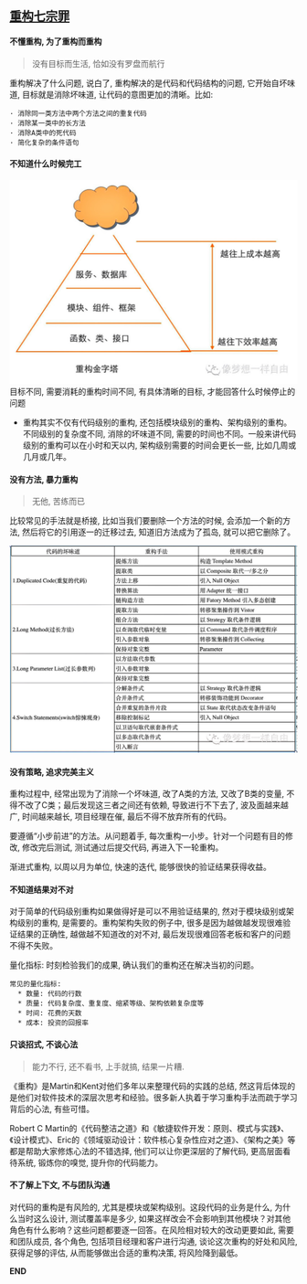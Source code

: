 ## [重构七宗罪](http://insights.thoughtworkers.org/refactoring/?hmsr=toutiao.io&utm_medium=toutiao.io&utm_source=toutiao.io)

 #### 不懂重构, 为了重构而重构
  > 没有目标而生活, 恰如没有罗盘而航行

  重构解决了什么问题, 说白了, 重构解决的是代码和代码结构的问题, 它开始自坏味道, 目标就是消除坏味道, 让代码的意图更加的清晰。比如:

    · 消除同一类方法中两个方法之间的重复代码
    · 消除某一类中的长方法
    · 消除A类中的死代码
    · 简化复杂的条件语句
 #### 不知道什么时候完工
   ![重构金字塔](../img/重构金字塔.jpg)
  目标不同, 需要消耗的重构时间不同, 有具体清晰的目标, 才能回答什么时候停止的问题

  - 重构其实不仅有代码级别的重构, 还包括模块级别的重构、架构级别的重构。不同级别的复杂度不同, 消除的坏味道不同, 需要的时间也不同。一般来讲代码级别的重构可以在小时和天以内, 架构级别需要的时间会更长一些, 比如几周或几月或几年。

 #### 没有方法, 暴力重构
  > 无他, 苦练而已

  比较常见的手法就是桥接, 比如当我们要删除一个方法的时候, 会添加一个新的方法, 然后将它的引用逐一的迁移过去, 知道旧方法成为了孤岛, 就可以把它删除了。

  ![暴力重构](../img/代码坏味道.jpeg)
 #### 没有策略, 追求完美主义
  重构过程中, 经常出现为了消除一个坏味道, 改了A类的方法, 又改了B类的变量, 不得不改了C类；最后发现这三者之间还有依赖, 导致进行不下去了, 波及面越来越广, 时间越来越长, 项目经理在催, 最后不得不放弃所有的代码。

  要遵循“小步前进”的方法。从问题着手, 每次重构一小步。针对一个问题有目的修改, 修改完后测试, 测试通过后提交代码, 再进入下一轮重构。

  渐进式重构, 以周以月为单位, 快速的迭代, 能够很快的验证结果获得收益。
 #### 不知道结果对不对
  对于简单的代码级别重构如果做得好是可以不用验证结果的, 然对于模块级别或架构级别的重构, 是需要的。重构架构失败的例子中, 很多是因为越做越发现很难验证结果的正确性, 越做越不知道改的对不对, 最后发现很难回答老板和客户的问题不得不失败。

  量化指标: 时刻检验我们的成果, 确认我们的重构还在解决当初的问题。

    常见的量化指标:
      * 数量: 代码的行数
      * 质量: 代码复杂度、重复度、缩紧等级、架构依赖复杂度等
      * 时间: 花费的天数
      * 成本: 投资的回报率

 #### 只谈招式, 不谈心法
 > 能力不行, 还不看书, 上手就搞, 结果一片糟.

 《重构》是Martin和Kent对他们多年以来整理代码的实践的总结, 然这背后体现的是他们对软件技术的深层次思考和经验。很多新人执着于学习重构手法而疏于学习背后的心法, 有些可惜。

  Robert C Martin的《代码整洁之道》和《敏捷软件开发：原则、模式与实践》、《设计模式》、Eric的《领域驱动设计：软件核心复杂性应对之道》、《架构之美》等都是帮助大家修炼心法的不错选择, 他们可以让你更深层的了解代码, 更高层面看待系统, 锻炼你的嗅觉, 提升你的代码能力。

 #### 不了解上下文, 不与团队沟通
  对代码的重构是有风险的, 尤其是模块或架构级别。这段代码的业务是什么, 为什么当时这么设计, 测试覆盖率是多少, 如果这样改会不会影响到其他模块？对其他角色有什么影响？这些问题都要逐一回答。在风险相对较大的改动更要如此, 需要和团队成员, 各个角色, 包括项目经理和客户进行沟通, 谈论这次重构的好处和风险, 获得足够的评估, 从而能够做出合适的重构决策, 将风险降到最低。

**END**

